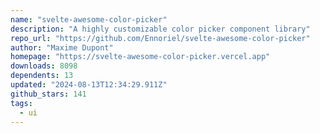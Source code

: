 ```yaml
---
name: "svelte-awesome-color-picker"
description: "A highly customizable color picker component library"
repo_url: "https://github.com/Ennoriel/svelte-awesome-color-picker"
author: "Maxime Dupont"
homepage: "https://svelte-awesome-color-picker.vercel.app"
downloads: 8098
dependents: 13
updated: "2024-08-13T12:34:29.911Z"
github_stars: 141
tags: 
  - ui
---
```

